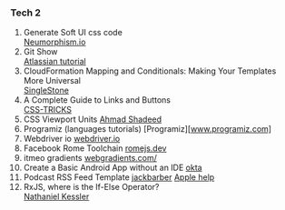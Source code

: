 ### Tech 2  
1. Generate Soft UI css code  
[Neumorphism.io](Neumorphism.io)  
2. Git Show  
[Atlassian tutorial][gitshow]
3. CloudFormation Mapping and Conditionals: Making Your Templates More Universal  
[SingleStone][cldf]
4. A Complete Guide to Links and Buttons  
[CSS-TRICKS][lnkbtn]
5. CSS Viewport Units
[Ahmad Shadeed][cssvp]
6. Programiz (languages tutorials)
[Programiz][www.programiz.com]
7. Webdriver io
[webdriver.io](webdriver.io)
8. Facebook Rome Toolchain
[romejs.dev](romejs.dev)
9. itmeo gradients
[webgradients.com/](https://webgradients.com/)
10. Create a Basic Android App without an IDE
[okta][okta1]
11. Podcast RSS Feed Template
[jackbarber][podcastrss]
[Apple help][applerss]
12. RxJS, where is the If-Else Operator?  
[Nathaniel Kessler][rxjsifelse]






[gitshow]:https://www.atlassian.com/git/tutorials/git-show
[cldf]:https://www.singlestoneconsulting.com/blog/cloudformation-mapping-and-conditionals-making-your-templates-more-universal/
[lnkbtn]:https://css-tricks.com/a-complete-guide-to-links-and-buttons/
[cssvp]:https://ishadeed.com/article/viewport-units/
[okta1]:https://developer.okta.com/blog/2018/08/10/basic-android-without-an-ide
[podcastrss]:https://jackbarber.co.uk/blog/2017-02-14-podcast-rss-feed-template
[applerss]:https://help.apple.com/itc/podcasts_connect/#/itcbaf351599
[rxjsifelse]:https://rangle.io/blog/rxjs-where-is-the-if-else-operator/
